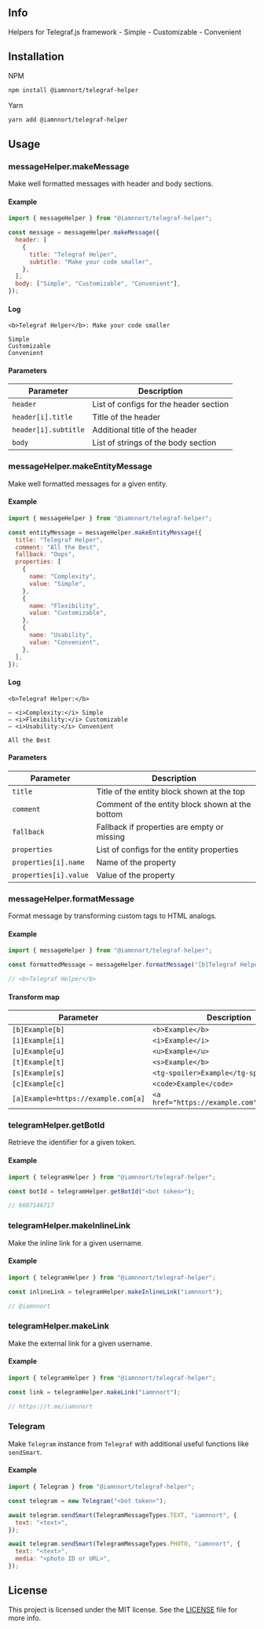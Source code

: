 ## Info

Helpers for Telegraf.js framework - Simple - Customizable - Convenient

## Installation

NPM

```bash
npm install @iamnnort/telegraf-helper
```

Yarn

```bash
yarn add @iamnnort/telegraf-helper
```

## Usage

### messageHelper.makeMessage

Make well formatted messages with header and body sections.

#### Example

```javascript
import { messageHelper } from "@iamnnort/telegraf-helper";

const message = messageHelper.makeMessage({
  header: [
    {
      title: "Telegraf Helper",
      subtitle: "Make your code smaller",
    },
  ],
  body: ["Simple", "Customizable", "Convenient"],
});
```

#### Log

```
<b>Telegraf Helper</b>: Make your code smaller

Simple
Customizable
Convenient
```

#### Parameters

| Parameter            | Description                            |
| -------------------- | -------------------------------------- |
| `header`             | List of configs for the header section |
| `header[i].title`    | Title of the header                    |
| `header[i].subtitle` | Additional title of the header         |
| `body`               | List of strings of the body section    |

### messageHelper.makeEntityMessage

Make well formatted messages for a given entity.

#### Example

```javascript
import { messageHelper } from "@iamnnort/telegraf-helper";

const entityMessage = messageHelper.makeEntityMessage({
  title: "Telegraf Helper",
  comment: "All the Best",
  fallback: "Oops",
  properties: [
    {
      name: "Complexity",
      value: "Simple",
    },
    {
      name: "Flexibility",
      value: "Customizable",
    },
    {
      name: "Usability",
      value: "Convenient",
    },
  ],
});
```

#### Log

```
<b>Telegraf Helper:</b>

— <i>Complexity:</i> Simple
— <i>Flexibility:</i> Customizable
— <i>Usability:</i> Convenient

All the Best
```

#### Parameters

| Parameter             | Description                                     |
| --------------------- | ----------------------------------------------- |
| `title`               | Title of the entity block shown at the top      |
| `comment`             | Comment of the entity block shown at the bottom |
| `fallback`            | Fallback if properties are empty or missing     |
| `properties`          | List of configs for the entity properties       |
| `properties[i].name`  | Name of the property                            |
| `properties[i].value` | Value of the property                           |

### messageHelper.formatMessage

Format message by transforming custom tags to HTML analogs.

#### Example

```javascript
import { messageHelper } from "@iamnnort/telegraf-helper";

const formattedMessage = messageHelper.formatMessage("[b]Telegraf Helper[b]");

// <b>Telegraf Helper</b>
```

#### Transform map

| Parameter                           | Description                                 |
| ----------------------------------- | ------------------------------------------- |
| `[b]Example[b]`                     | `<b>Example</b>`                            |
| `[i]Example[i]`                     | `<i>Example</i>`                            |
| `[u]Example[u]`                     | `<u>Example</u>`                            |
| `[t]Example[t]`                     | `<s>Example</b>`                            |
| `[s]Example[s]`                     | `<tg-spoiler>Example</tg-spoiler>`          |
| `[c]Example[c]`                     | `<code>Example</code>`                      |
| `[a]Example=https://example.com[a]` | `<a href="https://example.com">Example</a>` |

### telegramHelper.getBotId

Retrieve the identifier for a given token.

#### Example

```javascript
import { telegramHelper } from "@iamnnort/telegraf-helper";

const botId = telegramHelper.getBotId("<bot token>");

// 6607146717
```

### telegramHelper.makeInlineLink

Make the inline link for a given username.

#### Example

```javascript
import { telegramHelper } from "@iamnnort/telegraf-helper";

const inlineLink = telegramHelper.makeInlineLink("iamnnort");

// @iamnnort
```

### telegramHelper.makeLink

Make the external link for a given username.

#### Example

```javascript
import { telegramHelper } from "@iamnnort/telegraf-helper";

const link = telegramHelper.makeLink("iamnnort");

// https://t.me/iamnnort
```

### Telegram

Make `Telegram` instance from `Telegraf` with additional useful functions like `sendSmart`.

#### Example

```javascript
import { Telegram } from "@iamnnort/telegraf-helper";

const telegram = new Telegram("<bot token>");

await telegram.sendSmart(TelegramMessageTypes.TEXT, "iamnnort", {
  text: "<text>",
});

await telegram.sendSmart(TelegramMessageTypes.PHOTO, "iamnnort", {
  text: "<text>",
  media: "<photo ID or URL>",
});
```

## License

This project is licensed under the MIT license. See the [LICENSE](LICENSE) file for more info.
